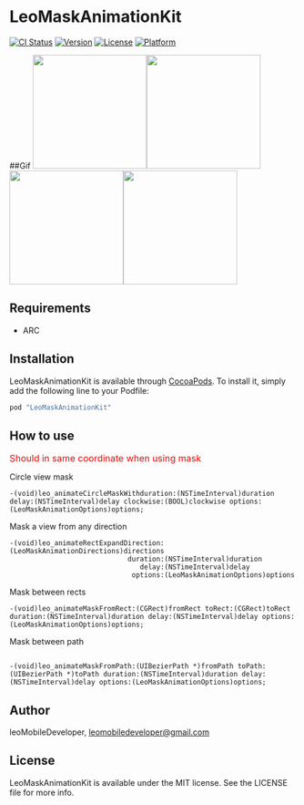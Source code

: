 # LeoMaskAnimationKit

[![CI Status](http://img.shields.io/travis/leoMobileDeveloper/LeoMaskAnimationKit.svg?style=flat)](https://travis-ci.org/leoMobileDeveloper/LeoMaskAnimationKit)
[![Version](https://img.shields.io/cocoapods/v/LeoMaskAnimationKit.svg?style=flat)](http://cocoapods.org/pods/LeoMaskAnimationKit)
[![License](https://img.shields.io/cocoapods/l/LeoMaskAnimationKit.svg?style=flat)](http://cocoapods.org/pods/LeoMaskAnimationKit)
[![Platform](https://img.shields.io/cocoapods/p/LeoMaskAnimationKit.svg?style=flat)](http://cocoapods.org/pods/LeoMaskAnimationKit)

##Gif
 <img src="https://raw.github.com/LeoMobileDeveloper/LeoMaskAnimationKit/master/ScreenShots/gif1.gif" width="200" /><img src="https://raw.github.com/LeoMobileDeveloper/LeoMaskAnimationKit/master/ScreenShots/gif2.gif" width="200" /><img src="https://raw.github.com/LeoMobileDeveloper/LeoMaskAnimationKit/master/ScreenShots/gif3.gif" width="200" /><img src="https://raw.github.com/LeoMobileDeveloper/LeoMaskAnimationKit/master/ScreenShots/gif4.gif" width="200" />


## Requirements

- ARC

## Installation

LeoMaskAnimationKit is available through [CocoaPods](http://cocoapods.org). To install
it, simply add the following line to your Podfile:

```ruby
pod "LeoMaskAnimationKit"
```
## How to use

<font color="red" size="3">Should in same coordinate when using mask</font>

Circle view mask

```
-(void)leo_animateCircleMaskWithduration:(NSTimeInterval)duration delay:(NSTimeInterval)delay clockwise:(BOOL)clockwise options:(LeoMaskAnimationOptions)options;
```
Mask a view from any direction


```
-(void)leo_animateRectExpandDirection:(LeoMaskAnimationDirections)directions
                             duration:(NSTimeInterval)duration
                                delay:(NSTimeInterval)delay
                              options:(LeoMaskAnimationOptions)options
```

Mask between rects

```
-(void)leo_animateMaskFromRect:(CGRect)fromRect toRect:(CGRect)toRect duration:(NSTimeInterval)duration delay:(NSTimeInterval)delay options:(LeoMaskAnimationOptions)options;
```

Mask between path

```

-(void)leo_animateMaskFromPath:(UIBezierPath *)fromPath toPath:(UIBezierPath *)toPath duration:(NSTimeInterval)duration delay:(NSTimeInterval)delay options:(LeoMaskAnimationOptions)options;
```


## Author

leoMobileDeveloper, leomobiledeveloper@gmail.com

## License

LeoMaskAnimationKit is available under the MIT license. See the LICENSE file for more info.
